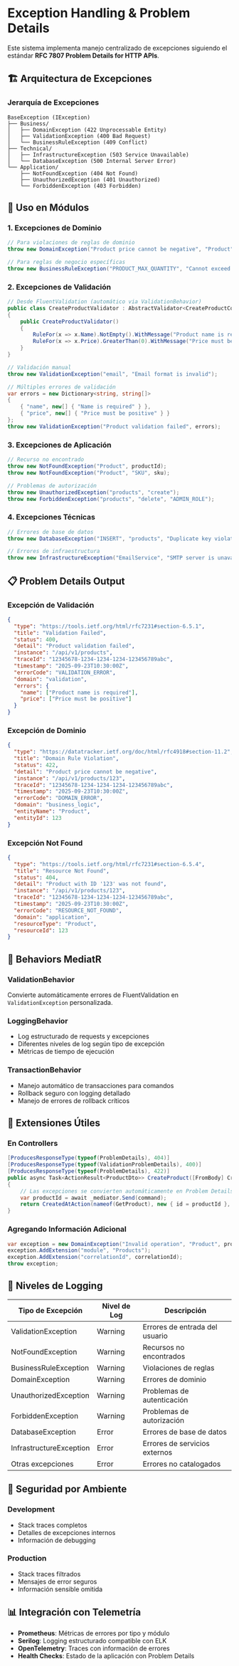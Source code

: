 # Exception Handling & Problem Details

Este sistema implementa manejo centralizado de excepciones siguiendo el estándar **RFC 7807 Problem Details for HTTP APIs**.

## 🏗️ Arquitectura de Excepciones

### Jerarquía de Excepciones

```
BaseException (IException)
├── Business/
│   ├── DomainException (422 Unprocessable Entity)
│   ├── ValidationException (400 Bad Request)
│   └── BusinessRuleException (409 Conflict)
├── Technical/
│   ├── InfrastructureException (503 Service Unavailable)
│   └── DatabaseException (500 Internal Server Error)
└── Application/
    ├── NotFoundException (404 Not Found)
    ├── UnauthorizedException (401 Unauthorized)
    └── ForbiddenException (403 Forbidden)
```

## 🎯 Uso en Módulos

### 1. Excepciones de Dominio
```csharp
// Para violaciones de reglas de dominio
throw new DomainException("Product price cannot be negative", "Product", productId);

// Para reglas de negocio específicas
throw new BusinessRuleException("PRODUCT_MAX_QUANTITY", "Cannot exceed maximum quantity per order", new { ProductId = id, MaxQuantity = 100 });
```

### 2. Excepciones de Validación
```csharp
// Desde FluentValidation (automático via ValidationBehavior)
public class CreateProductValidator : AbstractValidator<CreateProductCommand>
{
    public CreateProductValidator()
    {
        RuleFor(x => x.Name).NotEmpty().WithMessage("Product name is required");
        RuleFor(x => x.Price).GreaterThan(0).WithMessage("Price must be positive");
    }
}

// Validación manual
throw new ValidationException("email", "Email format is invalid");

// Múltiples errores de validación
var errors = new Dictionary<string, string[]>
{
    { "name", new[] { "Name is required" } },
    { "price", new[] { "Price must be positive" } }
};
throw new ValidationException("Product validation failed", errors);
```

### 3. Excepciones de Aplicación
```csharp
// Recurso no encontrado
throw new NotFoundException("Product", productId);
throw new NotFoundException("Product", "SKU", sku);

// Problemas de autorización
throw new UnauthorizedException("products", "create");
throw new ForbiddenException("products", "delete", "ADMIN_ROLE");
```

### 4. Excepciones Técnicas
```csharp
// Errores de base de datos
throw new DatabaseException("INSERT", "products", "Duplicate key violation");

// Errores de infraestructura
throw new InfrastructureException("EmailService", "SMTP server is unavailable");
```

## 📋 Problem Details Output

### Excepción de Validación
```json
{
  "type": "https://tools.ietf.org/html/rfc7231#section-6.5.1",
  "title": "Validation Failed",
  "status": 400,
  "detail": "Product validation failed",
  "instance": "/api/v1/products",
  "traceId": "12345678-1234-1234-1234-123456789abc",
  "timestamp": "2025-09-23T10:30:00Z",
  "errorCode": "VALIDATION_ERROR",
  "domain": "validation",
  "errors": {
    "name": ["Product name is required"],
    "price": ["Price must be positive"]
  }
}
```

### Excepción de Dominio
```json
{
  "type": "https://datatracker.ietf.org/doc/html/rfc4918#section-11.2",
  "title": "Domain Rule Violation",
  "status": 422,
  "detail": "Product price cannot be negative",
  "instance": "/api/v1/products/123",
  "traceId": "12345678-1234-1234-1234-123456789abc",
  "timestamp": "2025-09-23T10:30:00Z",
  "errorCode": "DOMAIN_ERROR",
  "domain": "business_logic",
  "entityName": "Product",
  "entityId": 123
}
```

### Excepción Not Found
```json
{
  "type": "https://tools.ietf.org/html/rfc7231#section-6.5.4",
  "title": "Resource Not Found",
  "status": 404,
  "detail": "Product with ID '123' was not found",
  "instance": "/api/v1/products/123",
  "traceId": "12345678-1234-1234-1234-123456789abc",
  "timestamp": "2025-09-23T10:30:00Z",
  "errorCode": "RESOURCE_NOT_FOUND",
  "domain": "application",
  "resourceType": "Product",
  "resourceId": 123
}
```

## 🔧 Behaviors MediatR

### ValidationBehavior
Convierte automáticamente errores de FluentValidation en `ValidationException` personalizada.

### LoggingBehavior
- Log estructurado de requests y excepciones
- Diferentes niveles de log según tipo de excepción
- Métricas de tiempo de ejecución

### TransactionBehavior
- Manejo automático de transacciones para comandos
- Rollback seguro con logging detallado
- Manejo de errores de rollback críticos

## 🎨 Extensiones Útiles

### En Controllers
```csharp
[ProducesResponseType(typeof(ProblemDetails), 404)]
[ProducesResponseType(typeof(ValidationProblemDetails), 400)]
[ProducesResponseType(typeof(ProblemDetails), 422)]
public async Task<ActionResult<ProductDto>> CreateProduct([FromBody] CreateProductCommand command)
{
    // Las excepciones se convierten automáticamente en Problem Details
    var productId = await _mediator.Send(command);
    return CreatedAtAction(nameof(GetProduct), new { id = productId }, productId);
}
```

### Agregando Información Adicional
```csharp
var exception = new DomainException("Invalid operation", "Product", productId);
exception.AddExtension("module", "Products");
exception.AddExtension("correlationId", correlationId);
throw exception;
```

## 🎯 Niveles de Logging

| Tipo de Excepción | Nivel de Log | Descripción |
|-------------------|--------------|-------------|
| ValidationException | Warning | Errores de entrada del usuario |
| NotFoundException | Warning | Recursos no encontrados |
| BusinessRuleException | Warning | Violaciones de reglas |
| DomainException | Warning | Errores de dominio |
| UnauthorizedException | Warning | Problemas de autenticación |
| ForbiddenException | Warning | Problemas de autorización |
| DatabaseException | Error | Errores de base de datos |
| InfrastructureException | Error | Errores de servicios externos |
| Otras excepciones | Error | Errores no catalogados |

## 🔐 Seguridad por Ambiente

### Development
- Stack traces completos
- Detalles de excepciones internos
- Información de debugging

### Production
- Stack traces filtrados
- Mensajes de error seguros
- Información sensible omitida

## 📊 Integración con Telemetría

- **Prometheus**: Métricas de errores por tipo y módulo
- **Serilog**: Logging estructurado compatible con ELK
- **OpenTelemetry**: Traces con información de errores
- **Health Checks**: Estado de la aplicación con Problem Details
